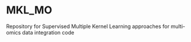 # MKL_MO
Repository for Supervised Multiple Kernel Learning approaches for multi-omics data integration code
